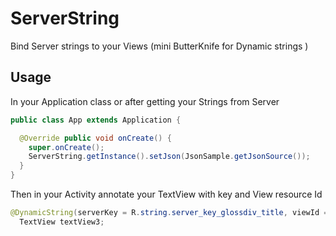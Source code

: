 # ServerString
Bind Server strings to your Views (mini ButterKnife for Dynamic strings )

## Usage
In your Application class or after getting your Strings from Server

```java
public class App extends Application {

  @Override public void onCreate() {
    super.onCreate();
    ServerString.getInstance().setJson(JsonSample.getJsonSource());
  }
}
```
Then in your Activity annotate your TextView with key and View resource Id

```java
@DynamicString(serverKey = R.string.server_key_glossdiv_title, viewId = R.id.text_3)
  TextView textView3;
```
